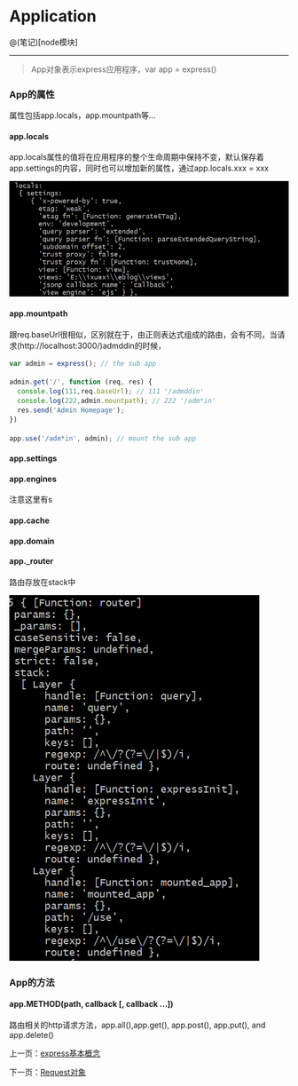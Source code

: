 # Application

@(笔记)[node模块]

-------------------
> App对象表示express应用程序，var app = express()


### App的属性

属性包括app.locals，app.mountpath等...

#### app.locals

app.locals属性的值将在应用程序的整个生命周期中保持不变，默认保存着app.settings的内容，同时也可以增加新的属性，通过app.locals.xxx = xxx

![express](https://github.com/lhywell/book/blob/master/express4.x/express001.png)


#### app.mountpath
跟req.baseUrl很相似，区别就在于，由正则表达式组成的路由，会有不同，当请求(http://localhost:3000/)admddin的时候，

```js
var admin = express(); // the sub app

admin.get('/', function (req, res) {
  console.log(111,req.baseUrl); // 111 '/admddin'
  console.log(222,admin.mountpath); // 222 '/adm*in'
  res.send('Admin Homepage');
})

app.use('/adm*in', admin); // mount the sub app
```

#### app.settings

#### app.engines
注意这里有s

#### app.cache
#### app.domain
#### app._router

路由存放在stack中

![express](https://github.com/lhywell/book/blob/master/express4.x/express002.png)

### App的方法

#### app.METHOD(path, callback [, callback ...])
路由相关的http请求方法，app.all(),app.get(), app.post(), app.put(), and app.delete()




上一页：[express基本概念](https://github.com/lhywell/book/blob/master/express/README.md)

下一页：[Request对象](https://github.com/lhywell/book/blob/master/express/1.2README.md)